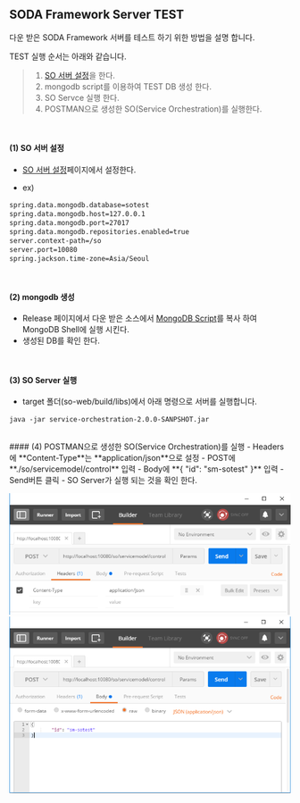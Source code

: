 ## SODA Framework Server TEST

다운 받은 SODA Framework 서버를 테스트 하기 위한 방법을 설명 합니다.

TEST 실행 순서는 아래와 같습니다.

> 1. [SO 서버 설정](https://github.com/iotoasis/SO/blob/master/so-doc/configuration.md)을 한다.
> 2. mongodb script를 이용하여 TEST DB 생성 한다.
> 3. SO Servce 실행 한다.
> 4. POSTMAN으로 생성한 SO(Service Orchestration)를 실행한다.


<br>

#### (1) SO 서버 설정
- [SO 서버 설정](https://github.com/iotoasis/SO/blob/master/so-doc/configuration.md)페이지에서 설정한다.

- ex)
~~~
spring.data.mongodb.database=sotest
spring.data.mongodb.host=127.0.0.1
spring.data.mongodb.port=27017
spring.data.mongodb.repositories.enabled=true
server.context-path=/so
server.port=10080
spring.jackson.time-zone=Asia/Seoul
~~~
<br>

#### (2) mongodb 생성
- Release 페이지에서 다운 받은 소스에서 [MongoDB Script](https://github.com/iotoasis/SO/blob/master/so-doc/mongodb_script.txt)를 복사 하여 MongoDB Shell에 실행 시킨다.
- 생성된 DB를 확인 한다.
<br>

#### (3) SO Server 실행
- target 폴더(so-web/build/libs)에서 아래 명령으로 서버를 실행합니다.

 ```
java -jar service-orchestration-2.0.0-SANPSHOT.jar
 ```

<br>
#### (4) POSTMAN으로 생성한 SO(Service Orchestration)를 실행
- Headers에 **Content-Type**는 **application/json**으로 설정
- POST에 **./so/servicemodel/control** 입력
- Body에 **{ "id": "sm-sotest" }** 입력
- Send버튼 클릭
- SO Server가 실행 되는 것을 확인 한다.

![POSTMAN HEADERS](https://github.com/iotoasis/SO/blob/master/so-doc/img/postman1.png)
<br>
![POSTMAN BODY](https://github.com/iotoasis/SO/blob/master/so-doc/img/postman2.png)